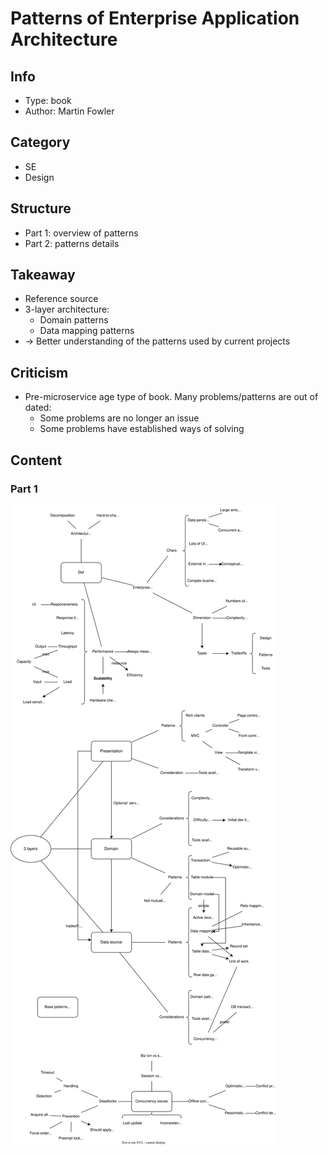 # Patterns of Enterprise Application Architecture

## Info
- Type: book
- Author: Martin Fowler

## Category
- SE
- Design

## Structure
- Part 1: overview of patterns
- Part 2: patterns details

## Takeaway
- Reference source
- 3-layer architecture:
  - Domain patterns
  - Data mapping patterns
- -> Better understanding of the patterns used by current projects

## Criticism
- Pre-microservice age type of book. Many problems/patterns are out of dated:
  - Some problems are no longer an issue
  - Some problems have established ways of solving

## Content

### Part 1
<img src="./resources/patterns-of-enterprise-app-architecture.drawio.svg"/>